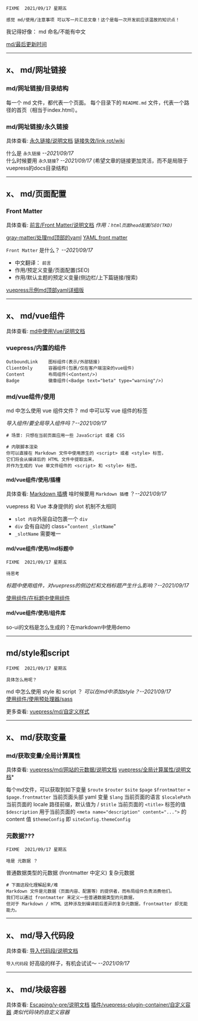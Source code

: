 ```?
FIXME  2021/09/17 星期五

感觉 md/使用/注意事项 可以写一片汇总文章！这个是每一次开发前应该温故的知识点！
```


我记得好像： md 命名/不能有中文





[md/最后更新时间](https://vuepress.vuejs.org/zh/theme/default-theme-config.html#%E6%9C%80%E5%90%8E%E6%9B%B4%E6%96%B0%E6%97%B6%E9%97%B4)












---
## x、 md/网址链接

### md/网址链接/目录结构
每一个 md 文件，都代表一个页面。
每个目录下的 `README.md` 文件，代表一个路径的首页（相当于index.html）。




### md/网址链接/永久链接
具体查看: 
[永久链接/说明文档](https://vuepress.vuejs.org/zh/guide/permalinks.html)
[链接失效/link rot/wiki](https://en.wikipedia.org/wiki/Link_rot)

什么是 `永久链接` *--2021/09/17*  
什么时候要用 `永久链接`? *--2021/09/17*  (希望文章的链接更加灵活，而不是局限于vuepress的docs目录结构)







---
## x、 md/页面配置

### Front Matter
具体查看: 
[前言/Front Matter/说明文档](https://vuepress.vuejs.org/zh/guide/frontmatter.html) *作用：`html页面head配置`/`SEO(TKD)`*

[gray-matter/处理md顶部的yaml](https://github.com/jonschlinkert/gray-matter)
[YAML front matter](https://jekyllrb.com/docs/frontmatter/)


`Front Matter` 是什么？ *--2021/09/17* 
- 中文翻译： `前言`
- 作用/预定义变量/页面配置(SEO)
- 作用/默认主题的预定义变量(侧边栏/上下篇链接/搜索)

[vuepress示例md顶部yaml详细版](./vuepress示例md顶部yaml详细版.md)












---
## x、 md/vue组件
具体查看: [md中使用Vue/说明文档](https://vuepress.vuejs.org/zh/guide/using-vue.html)

### vuepress/内置的组件
``` shell
OutboundLink    图标组件(表示/外部链接)
ClientOnly      容器组件(包裹/仅在客户端渲染的vue组件)
Content         布局组件(<Content/>)
Badge           徽章组件(<Badge text="beta" type="warning"/>)
```

### md/vue组件/使用
md 中怎么使用 vue 组件文件？
md 中可以写 vue 组件的标签

*导入组件/要全局导入组件吗？--2021/09/17*  
``` shell
# 场景: 只想在当前页面应用一些 JavaScript 或者 CSS

# 内联脚本渲染
你可以直接在 Markdown 文件中使用原生的 <script> 或者 <style> 标签，
它们将会从编译后的 HTML 文件中提取出来，
并作为生成的 Vue 单文件组件的 <script> 和 <style> 标签。
```

#### md/vue组件/使用/插槽
具体查看: [Markdown 插槽](https://vuepress.vuejs.org/zh/guide/markdown-slot.html) 
啥时候要用 `Markdown 插槽` ？*--2021/09/17*  

vuepress 和 Vue 本身提供的 slot 机制不太相同
- `slot 内容`外层自动包裹一个 `div`
- `div` 会有自动的 class="`content` `_slotName`"
- `_slotName` 需要唯一

#### md/vue组件/使用/md标题中
```?
FIXME  2021/09/17 星期五

待思考
```
*标题中使用组件，对vuepress的侧边栏和文档标题产生什么影响？--2021/09/17*  

[使用组件/在标题中使用组件](https://vuepress.vuejs.org/zh/guide/using-vue.html#%E4%BD%BF%E7%94%A8%E7%BB%84%E4%BB%B6)


#### md/vue组件/使用/组件库
so-ui的文档是怎么生成的？在markdown中使用demo







---
## md/style和script

```?
FIXME  2021/09/17 星期五

具体怎么用呢？
```


md 中怎么使用 style 和 script ？
*可以在md中添加style？--2021/09/17*  
[使用组件/使用预处理器/sass](https://vuepress.vuejs.org/zh/guide/using-vue.html#%E4%BD%BF%E7%94%A8%E7%BB%84%E4%BB%B6)



更多查看: [vuepress/md/自定义样式](./vuepress开发高级自定义样式.md)








---
## x、 md/获取变量

###  md/获取变量/全局计算属性
具体查看: 
[vuepress/md/网站的元数据/说明文档](https://vuepress.vuejs.org/zh/theme/writing-a-theme.html#网站和页面的元数据) 
[vuepress/全局计算属性/说明文档](https://vuepress.vuejs.org/zh/guide/global-computed.html)*

每个md文件，可以获取到如下变量
`$route`
`$router`
`$site`
`$page`
`$frontmatter` = `$page.frontmatter` 当前页面头部 yaml 变量
`$lang` 当前页面的语言
`$localePath` 当前页面的 locale 路径前缀，默认值为 /
`$title` 当前页面的 `<title>` 标签的值
`$description` 用于当前页面的 `<meta name="description" content="...">` 的 content 值
`$themeConfig` 即 `siteConfig.themeConfig`




### 元数据???

```?
FIXME  2021/09/17 星期五

啥是 元数据 ？
```

普通数据类型的元数据 (frontmatter 中定义)
复杂元数据 

``` shell
# 下面这段化理解起来/难
Markdown 文件是元数据（页面内容、配置等）的提供者，而布局组件负责消费他们。
我们可以通过 frontmatter 来定义一些普通数据类型的元数据，
但对于 Markdown / HTML 这种涉及到编译前后差异的复杂元数据，frontmatter 却无能能力。
```






---
## x、 md/导入代码段
具体查看: [导入代码段/说明文档](https://vuepress.vuejs.org/zh/guide/markdown.html#%E5%AF%BC%E5%85%A5%E4%BB%A3%E7%A0%81%E6%AE%B5)

`导入代码段` 好高级的样子，有机会试试～ *--2021/09/17* 











---
## x、 md/块级容器

具体查看: 
[Escaping/v-pre/说明文档](https://vuepress.vuejs.org/zh/guide/using-vue.html#escaping)
[插件/vuepress-plugin-container/自定义容器](https://vuepress.github.io/plugins/container/) *类似代码块的自定义容器*
